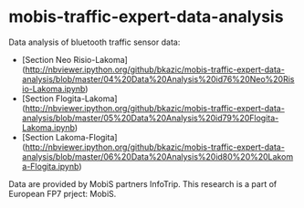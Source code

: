# mobis-traffic-expert-data-analysis
Data analysis of bluetooth traffic sensor data:

- [Section Neo Risio-Lakoma] (http://nbviewer.ipython.org/github/bkazic/mobis-traffic-expert-data-analysis/blob/master/04%20Data%20Analysis%20id76%20Neo%20Risio-Lakoma.ipynb)
- [Section Flogita-Lakoma] (http://nbviewer.ipython.org/github/bkazic/mobis-traffic-expert-data-analysis/blob/master/05%20Data%20Analysis%20id79%20Flogita-Lakoma.ipynb)
- [Section Lakoma-Flogita] (http://nbviewer.ipython.org/github/bkazic/mobis-traffic-expert-data-analysis/blob/master/06%20Data%20Analysis%20id80%20%20Lakoma-Flogita.ipynb)

Data are provided by MobiS partners InfoTrip. This research is a part of European FP7 prject: MobiS.

